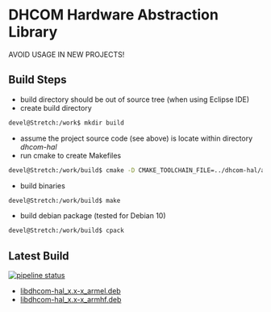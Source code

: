 # DHCOM Hardware Abstraction Library

AVOID USAGE IN NEW PROJECTS!

## Build Steps

* build directory should be out of source tree (when using Eclipse IDE)
* create build directory
```bash
devel@Stretch:/work$ mkdir build
```
* assume the project source code (see above) is locate within directory _dhcom-hal_
* run cmake to create Makefiles
```bash
devel@Stretch:/work/build$ cmake -D CMAKE_TOOLCHAIN_FILE=../dhcom-hal/arm-linux-gnueabihf-toolchain.CMakeCrossSysroot.txt CMakeLists.txt ../dhcom-hal/
```
* build binaries
```bash
devel@Stretch:/work/build$ make
```

* build debian package (tested for Debian 10)
```bash
devel@Stretch:/work/build$ cpack
```

## Latest Build

[![pipeline status](https://dhplgl01/sw0028/dhcom_hal/badges/master/pipeline.svg)](https://dhplgl01/sw0028/dhcom_hal/commits/master)

- [libdhcom-hal_x.x-x_armel.deb][ci-artifacts-build-armel]
- [libdhcom-hal_x.x-x_armhf.deb][ci-artifacts-build-armhf]

[ci-artifacts-build-armel]: https://dhplgl01/sw0028/dhcom_hal/-/jobs/artifacts/master/download?job=build-dhcom-hal-arm32v5
[ci-artifacts-build-armhf]: https://dhplgl01/sw0028/dhcom_hal/-/jobs/artifacts/master/download?job=build-dhcom-hal-arm32v7
